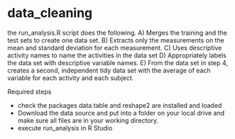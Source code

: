 # data_cleaning

  the  run_analysis.R script does the following.
  A) Merges the training and the test sets to create one data set.
  B) Extracts only the measurements on the mean and standard deviation for each measurement.
  C) Uses descriptive activity names to name the activities in the data set
  D) Appropriately labels the data set with descriptive variable names.
  E) From the data set in step 4, creates a second, independent tidy data set with the average of each variable for each activity and 
     each subject.


Required steps
- check the packages data.table and reshape2 are installed and loaded 
- Download the data source and put into a folder on your local drive and make sure all files are in your working directory.
- execute run_analysis in R Studio
